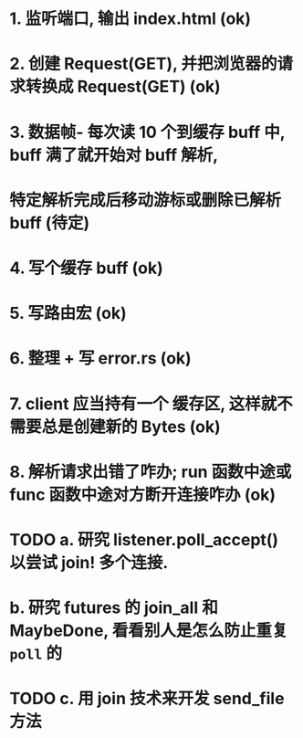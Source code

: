 # 1. 监听端口, 输出 index.html (ok)

# 2. 创建 Request(GET), 并把浏览器的请求转换成 Request(GET) (ok)

# 3. 数据帧- 每次读 10 个到缓存 buff 中, buff 满了就开始对 buff 解析,

# 特定解析完成后移动游标或删除已解析 buff (待定)

# 4. 写个缓存 buff (ok)

# 5. 写路由宏 (ok)

# 6. 整理 + 写 error.rs (ok)

# 7. client 应当持有一个 缓存区, 这样就不需要总是创建新的 Bytes (ok)

# 8. 解析请求出错了咋办; run 函数中途或 func 函数中途对方断开连接咋办 (ok)

# TODO a. 研究 listener.poll_accept() 以尝试 join! 多个连接.
# b. 研究 futures 的 join_all 和 MaybeDone, 看看别人是怎么防止重复 `poll` 的 
# TODO c. 用 join 技术来开发 send_file 方法